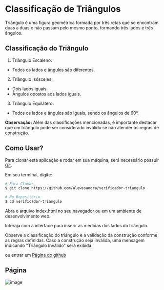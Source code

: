 
# Classificação de Triângulos

Triângulo é uma figura geométrica formada por três retas que se encontram duas a duas e não passam pelo mesmo ponto, 
formando três lados e três ângulos. 

## Classificação do Triângulo

1. Triângulo Escaleno:
* Todos os lados e ângulos são diferentes.

2. Triângulo Isósceles:

* Dois lados iguais.
* Ângulos opostos aos lados iguais.

3. Triângulo Equilátero:

* Todos os lados e ângulos são iguais, sendo os ângulos de 60°.

**Observação:** Além das classificações mencionadas, é importante destacar que um triângulo pode ser considerado inválido se não atender às regras de construção.

## Como Usar?

Para clonar esta aplicação e rodar em sua máquina, será necessário possuir [Git](https://git-scm.com).

Em seu terminal, digite:


```bash
# Para Clonar
$ git clone https://github.com/alewssandra/verificador-triangulo

# No Repositório
$ cd verificador-triangulo
```

Abra o arquivo index.html no seu navegador ou em um ambiente de desenvolvimento web.

Interaja com a interface para inserir as medidas dos lados do triângulo.

Observe a classificação do triângulo e a validação da construção conforme as regras definidas. Caso a construção seja inválida, uma mensagem indicando "Triângulo Inválido" será exibida.

ou entrar em [Página do github](https://alewssandra.github.io/verificador-triangulo/)

## Página

![image](https://github.com/alewssandra/verificador-triangulo/assets/56393487/0ba0e49a-caab-4201-8120-963e8ad7fbc8)


